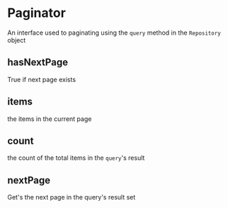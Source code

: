 # Paginator
An interface used to paginating using the `query` method in the `Repository` object
## hasNextPage
True if next page exists
## items
the items in the current page
## count
the count of the total items in the `query`'s result
## nextPage
Get's the next page in the query's result set
